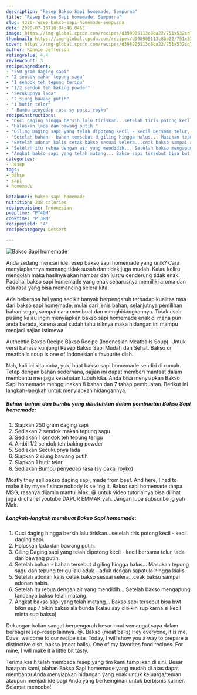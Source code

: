 ```yaml
---
description: "Resep Bakso Sapi homemade, Sempurna"
title: "Resep Bakso Sapi homemade, Sempurna"
slug: 4320-resep-bakso-sapi-homemade-sempurna
date: 2020-07-18T10:04:46.046Z
image: https://img-global.cpcdn.com/recipes/d398905113c8ba22/751x532cq70/bakso-sapi-homemade-foto-resep-utama.jpg
thumbnail: https://img-global.cpcdn.com/recipes/d398905113c8ba22/751x532cq70/bakso-sapi-homemade-foto-resep-utama.jpg
cover: https://img-global.cpcdn.com/recipes/d398905113c8ba22/751x532cq70/bakso-sapi-homemade-foto-resep-utama.jpg
author: Ronnie Jefferson
ratingvalue: 4.4
reviewcount: 3
recipeingredient:
- "250 gram daging sapi"
- "2 sendok makan tepung sagu"
- "1 sendok teh tepung terigu"
- "1/2 sendok teh baking powder"
- "Secukupnya lada"
- "2 siung bawang putih"
- "1 butir telor"
- " Bumbu penyedap rasa sy pakai royko"
recipeinstructions:
- "Cuci daging hingga bersih lalu tiriskan...setelah tiris potong kecil - kecil daging sapi."
- "Haluskan lada dan bawang putih."
- "Giling Daging sapi yang telah dipotong kecil - kecil bersama telur, lada dan bawang putih."
- "Setelah bahan - bahan tersebut d giling hingga halus... Masukan tepung sagu dan tepung terigu lalu aduk - aduk dengan sapatula hingga kialis."
- "Setelah adonan kalis cetak bakso sesuai selera...ceak bakso sampai adonan habis."
- "Setelah itu rebua dengan air yang mendidih... Setelah bakso mengapung tandanya bakso telah matang."
- "Angkat bakso sapi yang telah matang... Bakso sapi tersebut bisa bwt bikin sup / bikin bakso ala bunda (kalau say d bikin sup karna si kecil minta sup bakso)"
categories:
- Resep
tags:
- bakso
- sapi
- homemade

katakunci: bakso sapi homemade 
nutrition: 238 calories
recipecuisine: Indonesian
preptime: "PT40M"
cooktime: "PT38M"
recipeyield: "4"
recipecategory: Dessert

---
```



![Bakso Sapi homemade](https://img-global.cpcdn.com/recipes/d398905113c8ba22/751x532cq70/bakso-sapi-homemade-foto-resep-utama.jpg)

Anda sedang mencari ide resep bakso sapi homemade yang unik? Cara menyiapkannya memang tidak susah dan tidak juga mudah. Kalau keliru mengolah maka hasilnya akan hambar dan justru cenderung tidak enak. Padahal bakso sapi homemade yang enak seharusnya memiliki aroma dan cita rasa yang bisa memancing selera kita.

Ada beberapa hal yang sedikit banyak berpengaruh terhadap kualitas rasa dari bakso sapi homemade, mulai dari jenis bahan, selanjutnya pemilihan bahan segar, sampai cara membuat dan menghidangkannya. Tidak usah pusing kalau ingin menyiapkan bakso sapi homemade enak di mana pun anda berada, karena asal sudah tahu triknya maka hidangan ini mampu menjadi sajian istimewa.

Authentic Bakso Recipe Bakso Recipe (Indonesian Meatballs Soup). Untuk versi bahasa kunjungi Resep Bakso Sapi Mudah dan Sehat. Bakso or meatballs soup is one of Indonesian&#39;s favourite dish.


Nah, kali ini kita coba, yuk, buat bakso sapi homemade sendiri di rumah. Tetap dengan bahan sederhana, sajian ini dapat memberi manfaat dalam membantu menjaga kesehatan tubuh kita. Anda bisa menyiapkan Bakso Sapi homemade menggunakan 8 bahan dan 7 tahap pembuatan. Berikut ini langkah-langkah untuk menyiapkan hidangannya.

<!--inarticleads1-->

##### Bahan-bahan dan bumbu yang dibutuhkan dalam pembuatan Bakso Sapi homemade:

1. Siapkan 250 gram daging sapi
1. Sediakan 2 sendok makan tepung sagu
1. Sediakan 1 sendok teh tepung terigu
1. Ambil 1/2 sendok teh baking powder
1. Sediakan Secukupnya lada
1. Siapkan 2 siung bawang putih
1. Siapkan 1 butir telor
1. Sediakan  Bumbu penyedap rasa (sy pakai royko)


Mostly they sell bakso daging sapi, made from beef. And here, I had to make it by myself since nobody is selling it. Bakso sapi homemade tanpa MSG, rasanya dijamin mantul Mak. 😀 untuk video tutorialnya bisa dilihat juga di chanel youtube DAPUR EMMAK yah. Jangan lupa subscribe jg yah Mak. 

<!--inarticleads2-->

##### Langkah-langkah membuat Bakso Sapi homemade:

1. Cuci daging hingga bersih lalu tiriskan...setelah tiris potong kecil - kecil daging sapi.
1. Haluskan lada dan bawang putih.
1. Giling Daging sapi yang telah dipotong kecil - kecil bersama telur, lada dan bawang putih.
1. Setelah bahan - bahan tersebut d giling hingga halus... Masukan tepung sagu dan tepung terigu lalu aduk - aduk dengan sapatula hingga kialis.
1. Setelah adonan kalis cetak bakso sesuai selera...ceak bakso sampai adonan habis.
1. Setelah itu rebua dengan air yang mendidih... Setelah bakso mengapung tandanya bakso telah matang.
1. Angkat bakso sapi yang telah matang... Bakso sapi tersebut bisa bwt bikin sup / bikin bakso ala bunda (kalau say d bikin sup karna si kecil minta sup bakso)


Dukungan kalian sangat berpengaruh besar buat semangat saya dalam berbagi resep-resep lainnya. 😘. Bakso (meat balls) Hey everyone, it is me, Dave, welcome to our recipe site. Today, I will show you a way to prepare a distinctive dish, bakso (meat balls). One of my favorites food recipes. For mine, I will make it a little bit tasty. 

Terima kasih telah membaca resep yang tim kami tampilkan di sini. Besar harapan kami, olahan Bakso Sapi homemade yang mudah di atas dapat membantu Anda menyiapkan hidangan yang enak untuk keluarga/teman ataupun menjadi ide bagi Anda yang berkeinginan untuk berbisnis kuliner. Selamat mencoba!
